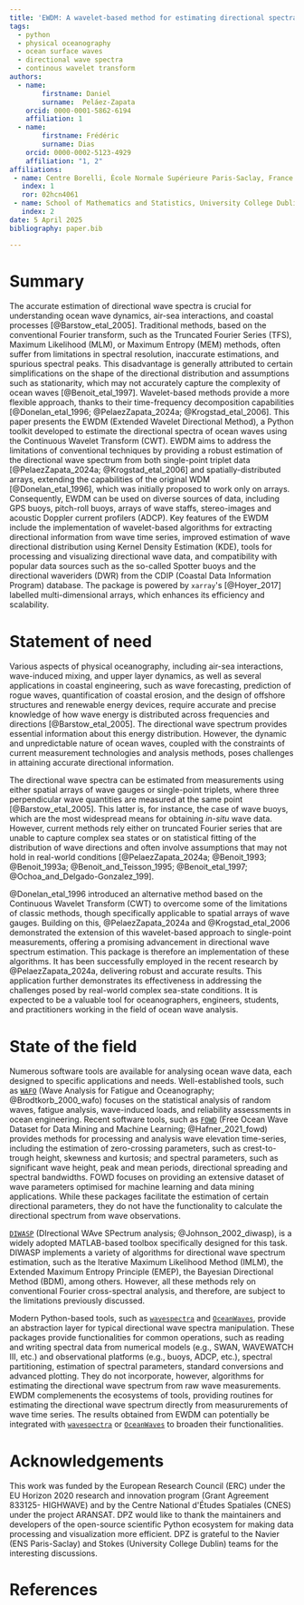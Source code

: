 ```yaml
---
title: 'EWDM: A wavelet-based method for estimating directional spectra of ocean waves'
tags:
  - python
  - physical oceanography
  - ocean surface waves
  - directional wave spectra
  - continous wavelet transform
authors:
  - name:
        firstname: Daniel
        surname:  Peláez-Zapata
    orcid: 0000-0001-5862-6194
    affiliation: 1
  - name:
        firstname: Frédéric
        surname: Dias
    orcid: 0000-0002-5123-4929
    affiliation: "1, 2"
affiliations:
 - name: Centre Borelli, École Normale Supérieure Paris-Saclay, France
   index: 1
   ror: 02hcn4061
 - name: School of Mathematics and Statistics, University College Dublin, Ireland
   index: 2
date: 5 April 2025
bibliography: paper.bib

---
```


# Summary

The accurate estimation of directional wave spectra is crucial for understanding ocean wave dynamics, air-sea interactions, and coastal processes [@Barstow_etal_2005]. Traditional methods, based on the conventional Fourier transform, such as the Truncated Fourier Series (TFS), Maximum Likelihood (MLM), or Maximum Entropy (MEM) methods, often suffer from limitations in spectral resolution, inaccurate estimations, and spurious spectral peaks. This disadvantage is generally attributed to certain simplifications on the shape of the directional distribution and assumptions such as stationarity, which may not accurately capture the complexity of ocean waves [@Benoit_etal_1997]. Wavelet-based methods provide a more flexible approach, thanks to their time-frequency decomposition capabilities [@Donelan_etal_1996; @PelaezZapata_2024a; @Krogstad_etal_2006]. This paper presents the EWDM (Extended Wavelet Directional Method), a Python toolkit developed to estimate the directional spectra of ocean waves using the Continuous Wavelet Transform (CWT). EWDM aims to address the limitations of conventional techniques by providing a robust estimation of the directional wave spectrum from both single-point triplet data [@PelaezZapata_2024a; @Krogstad_etal_2006] and spatially-distributed arrays, extending the capabilities of the original WDM [@Donelan_etal_1996], which was initially proposed to work only on arrays. Consequently, EWDM can be used on diverse sources of data, including GPS buoys, pitch-roll buoys, arrays of wave staffs, stereo-images and acoustic Doppler current profilers (ADCP). Key features of the EWDM include the implementation of wavelet-based algorithms for extracting directional information from wave time series, improved estimation of wave directional distribution using Kernel Density Estimation (KDE), tools for processing and visualizing directional wave data, and compatibility with popular data sources such as the so-called Spotter buoys and the directional waveriders (DWR) from the CDIP (Coastal Data Information Program) database. The package is powered by `xarray`'s [@Hoyer_2017] labelled multi-dimensional arrays, which enhances its efficiency and scalability.


# Statement of need

Various aspects of physical oceanography, including air-sea interactions, wave-induced mixing, and upper layer dynamics, as well as several applications in coastal engineering, such as wave forecasting, prediction of rogue waves, quantification of coastal erosion, and the design of offshore structures and renewable energy devices, require accurate and precise knowledge of how wave energy is distributed across frequencies and directions [@Barstow_etal_2005]. The directional wave spectrum provides essential information about this energy distribution. However, the dynamic and unpredictable nature of ocean waves, coupled with the constraints of current measurement technologies and analysis methods, poses challenges in attaining accurate directional information.

The directional wave spectra can be estimated from measurements using either spatial arrays of wave gauges or single-point triplets, where three perpendicular wave quantities are measured at the same point [@Barstow_etal_2005]. This latter is, for instance, the case of wave buoys, which are the most widespread means for obtaining _in-situ_ wave data. However, current methods rely either on truncated Fourier series that are unable to capture complex sea states or on statistical fitting of the distribution of wave directions and often involve assumptions that may not hold in real-world conditions [@PelaezZapata_2024a; @Benoit_1993; @Benoit_1993a; @Benoit_and_Teisson_1995; @Benoit_etal_1997; @Ochoa_and_Delgado-Gonzalez_199].

@Donelan_etal_1996 introduced an alternative method based on the Continuous Wavelet Transform (CWT) to overcome some of the limitations of classic methods, though specifically applicable to spatial arrays of wave gauges. Building on this, @PelaezZapata_2024a and @Krogstad_etal_2006 demonstrated the extension of this wavelet-based approach to single-point measurements, offering a promising advancement in directional wave spectrum estimation. This package is therefore an implementation of these algorithms. It has been successfully employed in the recent research by @PelaezZapata_2024a, delivering robust and accurate results. This application further demonstrates its effectiveness in addressing the challenges posed by real-world complex sea-state conditions. It is expected to be a valuable tool for oceanographers, engineers, students, and practitioners working in the field of ocean wave analysis.


# State of the field

Numerous software tools are available for analysing ocean wave data, each designed to specific applications and needs. Well-established tools, such as [`WAFO`](https://www.maths.lth.se/matstat/wafo/) (Wave Analysis for Fatigue and Oceanography; @Brodtkorb_2000_wafo) focuses on the statistical analysis of random waves, fatigue analysis, wave-induced loads, and reliability assessments in ocean engineering. Recent software tools, such as [`FOWD`](https://github.com/dionhaefner/FOWD) (Free Ocean Wave Dataset for Data Mining and Machine Learning; @Hafner_2021_fowd) provides methods for processing and analysis wave elevation time-series, including the estimation of zero-crossing parameters, such as crest-to-trough height, skewness and kurtosis; and spectral parameters, such as significant wave height, peak and mean periods, directional spreading and spectral bandwidths. FOWD focuses on providing an extensive dataset of wave parameters optimised for machine learning and data mining applications. While these packages facilitate the estimation of certain directional parameters, they do not have the functionality to calculate the directional spectrum from wave observations.

[`DIWASP`](https://github.com/metocean/diwasp) (DIrectional WAve SPectrum analysis; @Johnson_2002_diwasp), is a widely adopted MATLAB-based toolbox specifically designed for this task. DIWASP implements a variety of algorithms for directional wave spectrum estimation, such as the Iterative Maximum Likelihood Method (IMLM), the Extended Maximum Entropy Principle (EMEP), the Bayesian Directional Method (BDM), among others. However, all these methods rely on conventional Fourier cross-spectral analysis, and therefore, are subject to the limitations previously discussed.

Modern Python-based tools, such as [`wavespectra`](https://github.com/wavespectra/wavespectra) and [`OceanWaves`](https://github.com/openearth/oceanwaves-python), provide an abstraction layer for typical directional wave spectra manipulation. These packages provide functionalities for common operations, such as reading and writing spectral data from numerical models (e.g., SWAN, WAVEWATCH III, etc.) and observational platforms (e.g., buoys, ADCP, etc.), spectral partitioning, estimation of spectral parameters, standard conversions and advanced plotting. They do not incorporate, however, algorithms for estimating the directional wave spectrum from raw wave measurements. EWDM complemenents the ecosystems of tools, providing routines for estimating the directional wave spectrum directly from measururements of wave time series. The results obtained from EWDM can potentially
be integrated with [`wavespectra`](https://github.com/wavespectra/wavespectra) or [`OceanWaves`](https://github.com/openearth/oceanwaves-python) to broaden their functionalities.


# Acknowledgements

This work was funded by the European Research Council (ERC) under the EU Horizon 2020 research and innovation program (Grant Agreement 833125- HIGHWAVE) and by the Centre National d'Études Spatiales (CNES) under the project ARANSAT. DPZ would like to thank the maintainers and developers of the open-source scientific Python ecosystem for making data processing and visualization more efficient. DPZ is grateful to the Navier (ENS Paris-Saclay) and Stokes (University College Dublin) teams for the interesting discussions.


# References

